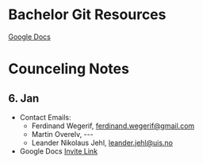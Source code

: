 Bachelor Git Resources
======
[Google Docs](https://drive.google.com/drive/folders/1Qf7gcBeIkOgUbiZ_vQK2ZrqtLny66zND)


Counceling Notes
======

## 6. Jan
* Contact Emails:
   * Ferdinand Wegerif, ferdinand.wegerif@gmail.com
   * Martin Overelv, ---
   * Leander Nikolaus Jehl, leander.jehl@uis.no
* Google Docs [Invite Link](https://drive.google.com/drive/folders/1Qf7gcBeIkOgUbiZ_vQK2ZrqtLny66zND?usp=sharing)
